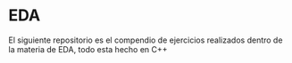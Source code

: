 # EDA
 El siguiente repositorio es el compendio de ejercicios realizados dentro de la materia de EDA, todo esta hecho en C++
